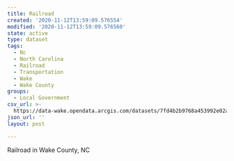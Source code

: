 ```yaml
---
title: Railroad
created: '2020-11-12T13:59:09.576554'
modified: '2020-11-12T13:59:09.576560'
state: active
type: dataset
tags:
  - Nc
  - North Carolina
  - Railroad
  - Transportation
  - Wake
  - Wake County
groups:
  - Local Government
csv_url: >-
  https://data-wake.opendata.arcgis.com/datasets/7fd4b2b9768a453992e02a05e588ba23_2.csv?outSR=%7B%22latestWkid%22%3A2264%2C%22wkid%22%3A102719%7D
json_url: ''
layout: post

---
```

Railroad in Wake County, NC
